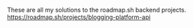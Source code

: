 These are all my solutions to the roadmap.sh backend projects.
https://roadmap.sh/projects/blogging-platform-api
